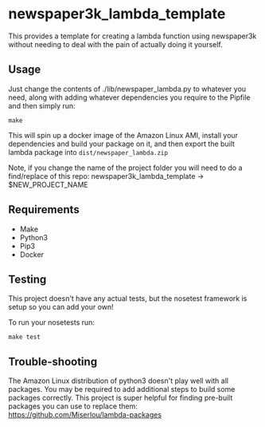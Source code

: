 # newspaper3k_lambda_template
This provides a template for creating a lambda function using newspaper3k without needing to deal with the pain of actually doing it yourself.

## Usage
Just change the contents of ./lib/newspaper_lambda.py to whatever you need, along with adding whatever dependencies you require to the Pipfile and then simply run:
```
make
```

This will spin up a docker image of the Amazon Linux AMI, install your dependencies and build your package on it, and then export the built lambda package into `dist/newspaper_lambda.zip`

Note, if you change the name of the project folder you will need to do a find/replace of this repo: newspaper3k_lambda_template -> $NEW_PROJECT_NAME

## Requirements
+ Make
+ Python3
+ Pip3
+ Docker

## Testing
This project doesn't have any actual tests, but the nosetest framework is setup so you can add your own!

To run your nosetests run:
```
make test
```

## Trouble-shooting
The Amazon Linux distribution of python3 doesn't play well with all packages. You may be required to add additional steps to build some packages correctly. This project is super helpful for finding pre-built packages you can use to replace them: https://github.com/Miserlou/lambda-packages
